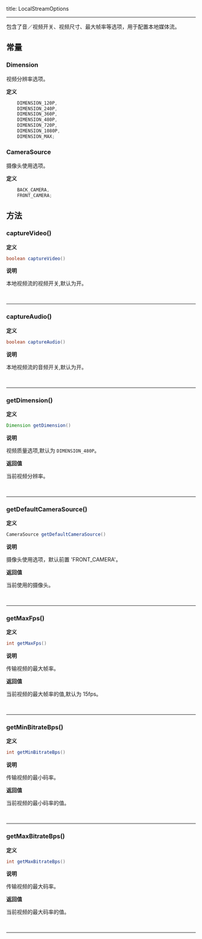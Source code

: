 title: LocalStreamOptions

---

包含了音／视频开关、视频尺寸、最大帧率等选项，用于配置本地媒体流。

## 常量

### Dimension

视频分辨率选项。

**定义**

```java
	DIMENSION_120P,
	DIMENSION_240P,
	DIMENSION_360P,
	DIMENSION_480P,
	DIMENSION_720P,
	DIMENSION_1080P,
	DIMENSION_MAX;
```
### CameraSource

摄像头使用选项。

**定义**

```java
	BACK_CAMERA,
	FRONT_CAMERA;
```


## 方法

### captureVideo()

**定义**

```java
boolean captureVideo()
```

**说明**

本地视频流的视频开关,默认为开。


</br>

---

### captureAudio()

**定义**

```java
boolean captureAudio()
```

**说明**

本地视频流的音频开关,默认为开。


</br>

---

### getDimension()

**定义**

```java
Dimension getDimension()
```

**说明**

视频质量选项,默认为 `DIMENSION_480P`。

**返回值**

当前视频分辨率。

</br>

---

### getDefaultCameraSource()

**定义**

```java
CameraSource getDefaultCameraSource()
```

**说明**

摄像头使用选项，默认前置 'FRONT_CAMERA'。

**返回值**

当前使用的摄像头。

</br>

---
### getMaxFps()

**定义**

```java
int getMaxFps()
```

**说明**

传输视频的最大帧率。

**返回值**

当前视频的最大帧率的值,默认为 15fps。

</br>

---
### getMinBitrateBps()

**定义**

```java
int getMinBitrateBps()
```

**说明**

传输视频的最小码率。

**返回值**

当前视频的最小码率的值。

</br>

---

### getMaxBitrateBps()

**定义**

```java
int getMaxBitrateBps()
```

**说明**

传输视频的最大码率。

**返回值**

当前视频的最大码率的值。

</br>

---